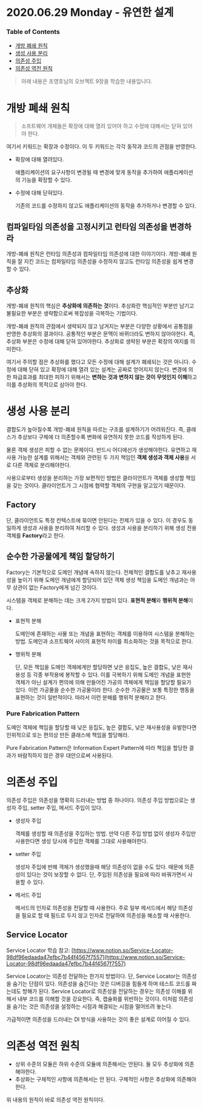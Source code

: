 # 2020.06.29 Monday - 유연한 설계

### Table of Contents

- [개방 폐쇄 원칙](#개방_폐쇄_원칙)
- [생성 사용 분리](#생성_사용_분리)
- [의존성 주입](#의존성_주입)
- [의존성 역전 원칙](#의존성_역전_원칙)

> 아래 내용은 조영호님의 오브젝트 9장을 학습한 내용입니다.

# 개방 폐쇄 원칙

> 소프트웨어 개체들은 확장에 대해 열려 있어야 하고 수정에 대해서는 닫혀 있어야 한다.

여기서 키워드는 확장과 수정이다. 이 두 키워드는 각각 동작과 코드의 관점을 반영한다.

- 확장에 대해 열려있다.

    애플리케이션의 요구사항이 변경될 때 변경에 맞게 동작을 추가하여 애플리케이션의 기능을 확장할 수 있다.

- 수정에 대해 닫혀있다.

    기존의 코드를 수정하지 않고도 애플리케이션의 동작을 추가하거나 변경할 수 있다.

## 컴파일타임 의존성을 고정시키고 런타임 의존성을 변경하라

개방-폐쇄 원칙은 런타임 의존성과 컴파일타임 의존성에 대한 이야기이다. 개방-폐쇄 원칙을 잘 지킨 코드는 컴파일타임 의존성을 수정하지 않고도 런타임 의존성을 쉽게 변경할 수 있다.

## 추상화

개방-폐쇄 원칙의 핵심은 **추상화에 의존하는 것**이다. 추상화란 핵심적인 부분만 남기고 불필요한 부분은 생략함으로써 복잡성을 극복하는 기법이다.

개방-폐쇄 원칙의 관점에서 생략되지 않고 남겨지는 부분은 다양한 상황에서 공통점을 반영한 추상화의 결과이다. 공통적인 부분은 문맥이 바뀌더라도 변하지 않아야한다. 즉, 추상화 부분은 수정에 대해 닫혀 있어야한다. 추상화로 생략된 부분은 확장의 여지를 의미한다.

여기서 주의할 점은 추상화를 했다고 모든 수정에 대해 설계가 폐쇄되는 것은 아니다. 수정에 대해 닫혀 있고 확장에 대해 열려 있는 설계는 공짜로 얻어지지 않는다. 변경에 의한 파급효과를 최대한 피하기 위해서는 **변하는 것과 변하지 않는 것이 무엇인지 이해**하고 이를 추상화의 목적으로 삼아야 한다.

# 생성 사용 분리

결합도가 높아질수록 개방-폐쇄 원칙을 따르는 구조를 설계하기가 어려워진다. 즉, 클래스가 추상보다 구체에 더 의존할수록 변화에 유연하지 못한 코드를 작성하게 된다.

물론 객체 생성은 피할 수 없는 문제이다. 반드시 어디에선가 생성해야한다. 유연하고 재사용 가능한 설계를 위해서는 객체와 관련된 두 가지 책임인 **객체 생성과 객체 사용**을 서로 다른 객체로 분리해야한다.

사용으로부터 생성을 분리하는 가장 보편적인 방법은 클라이언트가 객체를 생성할 책임을 갖는 것이다. 클라이언트가 그 시점에 협력할 객체의 구현을 알고있기 때문이다.

## Factory

단, 클라이언트도 특정 컨텍스트에 묶이면 안된다는 전제가 있을 수 있다. 이 경우도 동일하게 생성과 사용을 분리하여 처리할 수 있다. 생성과 사용을 분리하기 위해 생성 전용 객체를 **Factory**라고 한다.

## 순수한 가공물에게 책임 할당하기

Factory는 기본적으로 도메인 개념에 속하지 않는다. 전체적인 결합도를 낮추고 재사용성을 높이기 위해 도메인 개념에게 할당되어 있던 객체 생성 책임을 도메인 개념과는 아무 상관이 없는 Factory에게 넘긴 것이다.

시스템을 객체로 분해하는 데는 크게 2가지 방법이 있다. **표현적 분해**와 **행위적 분해**이다.

- 표현적 분해

    도메인에 존재하는 사물 또는 개념을 표현하는 객체를 이용하여 시스템을 분해하는 방법. 도메인과 소프트웨어 사이의 표현적 차이를 최소화하는 것을 목적으로 한다.

- 행위적 분해

    단, 모든 책임을 도메인 객체에게만 할당하면 낮은 응집도, 높은 결합도, 낮은 재사용성 등 각종 부작용에 봉착할 수 있다. 이를 극복하기 위해 도메인 개념을 표현한 객체가 아닌 설계가 편의에 의해 만들어진 가공의 객체에게 책임을 할당할 필요가 있다. 이런 가공물을 순수한 가공물이라 한다. 순수한 가공물은 보통 특정한 행동을 표현하는 것이 일반적이다. 따라서 이런 분해를 행위적 분해라고 한다.

### Pure Fabrication Pattern

도메인 객체에 책임을 할당할 때 낮은 응집도, 높은 결합도, 낮은 재사용성을 유발한다면 인위적으로 또는 편의상 만든 클래스에 책임을 할당해라.

Pure Fabrication Pattern은 Information Expert Pattern에 따라 책임을 할당한 결과가 바람직하지 않은 경우 대안으로써 사용된다.

# 의존성 주입

의존성 주입은 의존성을 명확히 드러내는 방법 중 하나이다. 의존성 주입 방법으로는 생성자 주입, setter 주입, 메서드 주입이 있다.

- 생성자 주입

    객체를 생성할 때 의존성을 주입하는 방법. 만약 다른 주입 방법 없이 생성자 주입만 사용한다면 생성 당시에 주입한 객체를 그대로 사용해야한다.

- setter 주입

    생성자 주입에 반해 객체가 생성했을때 해당 의존성이 없을 수도 있다. 때문에 의존성이 있다는 것이 보장할 수 없다. 단, 주입된 의존성을 필요에 따라 바꿔가면서 사용할 수 있다.

- 메서드 주입

    메서드의 인자로 의존성을 전달할 때 사용한다. 주로 일부 메서드에서 해당 의존성을 필요로 할 때 필드로 두지 않고 인자로 전달하여 의존성을 해소할 때 사용한다.

## Service Locator

Service Locator 학습 참고: [https://www.notion.so/Service-Locator-98df96edaada47efbc7b44f4567f7557](https://www.notion.so/Service-Locator-98df96edaada47efbc7b44f4567f7557)

Service Locator는 의존성 전달하는 한가지 방법이다. 단, Service Locator는 의존성을 숨기는 단점이 있다. 의존성을 숨긴다는 것은 디버깅을 힘들게 하며 테스트 코드를 짜는데도 방해가 된다. Service Locator로 의존성을 전달하는 경우는 의존성 이해를 위해서 내부 코드를 이해할 것을 강요한다. 즉, 캡슐화를 위반하는 것이다. 이처럼 의존성을 숨기는 것은 의존성을 설정하는 시점과 해결되는 시점을 떨어뜨려 놓는다.

가급적이면 의존성을 드러내는 DI 방식을 사용하는 것이 좋은 설계로 이어질 수 있다.

# 의존성 역전 원칙

- 상위 수준의 모듈은 하위 수준의 모듈에 의존해서는 안된다. 둘 모두 추상화에 의존해야한다.
- 추상화는 구체적인 사항에 의존해서는 안 된다. 구체적인 사항은 추상화에 의존해야한다.

위 내용의 원칙이 바로 의존성 역전 원칙이다.